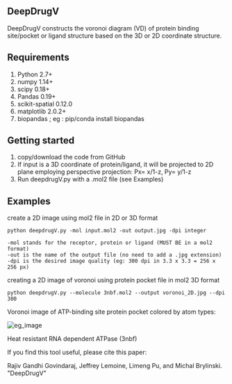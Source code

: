 ## DeepDrugV
DeepDrugV constructs the voronoi diagram (VD) of protein binding site/pocket or ligand structure based on the 3D or 2D coordinate structure. 
                                                         
## Requirements
1. Python 2.7+
2. numpy 1.14+
3. scipy 0.18+
4. Pandas 0.19+
5. scikit-spatial 0.12.0
6. matplotlib 2.0.2+
7. biopandas ; eg : pip/conda install biopandas  

## Getting started

1. copy/download the code from GitHub
2. If input is a 3D coordinate of protein/ligand, it will be projected to 2D plane employing perspective projection: Px= x/1-z, Py= y/1-z
3. Run deepdrugV.py with a .mol2 file (see Examples)

## Examples

create a 2D image using mol2 file in 2D or 3D format

    python deepdrugV.py -mol input.mol2 -out output.jpg -dpi integer 
    
    -mol stands for the receptor, protein or ligand (MUST BE in a mol2 format)
    -out is the name of the output file (no need to add a .jpg extension)
    -dpi is the desired image quality (eg: 300 dpi in 3.3 x 3.3 = 256 x 256 px)

creating a 2D image of voronoi using protein pocket file in mol2 3D format

    python deepdrugV.py --molecule 3nbf.mol2 --output voronoi_2D.jpg --dpi 300   
    
Voronoi image of ATP-binding site protein pocket colored by atom types:
 
![eg_image](https://github.com/rajiv03/DeepDrugV/blob/master/voronoi_2D.jpg) 

Heat resistant RNA dependent ATPase (3nbf)

If you find this tool useful, please cite this paper:

Rajiv Gandhi Govindaraj, Jeffrey Lemoine, Limeng Pu, and Michal Brylinski. "DeepDrugV"
